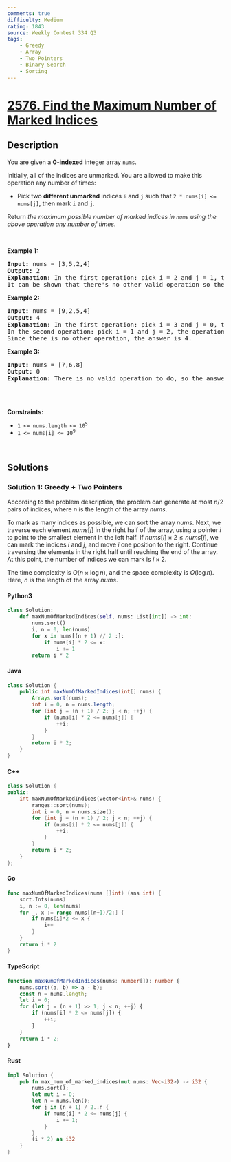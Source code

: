 ```yaml
---
comments: true
difficulty: Medium
rating: 1843
source: Weekly Contest 334 Q3
tags:
    - Greedy
    - Array
    - Two Pointers
    - Binary Search
    - Sorting
---
```


<!-- problem:start -->

# [2576. Find the Maximum Number of Marked Indices](https://leetcode.com/problems/find-the-maximum-number-of-marked-indices)

## Description

<!-- description:start -->

<p>You are given a <strong>0-indexed</strong> integer array <code>nums</code>.</p>

<p>Initially, all of the indices are unmarked. You are allowed to make this operation any number of times:</p>

<ul>
	<li>Pick two <strong>different unmarked</strong> indices <code>i</code> and <code>j</code> such that <code>2 * nums[i] &lt;= nums[j]</code>, then mark <code>i</code> and <code>j</code>.</li>
</ul>

<p>Return <em>the maximum possible number of marked indices in <code>nums</code> using the above operation any number of times</em>.</p>

<p>&nbsp;</p>
<p><strong class="example">Example 1:</strong></p>

<pre>
<strong>Input:</strong> nums = [3,5,2,4]
<strong>Output:</strong> 2
<strong>Explanation: </strong>In the first operation: pick i = 2 and j = 1, the operation is allowed because 2 * nums[2] &lt;= nums[1]. Then mark index 2 and 1.
It can be shown that there&#39;s no other valid operation so the answer is 2.
</pre>

<p><strong class="example">Example 2:</strong></p>

<pre>
<strong>Input:</strong> nums = [9,2,5,4]
<strong>Output:</strong> 4
<strong>Explanation: </strong>In the first operation: pick i = 3 and j = 0, the operation is allowed because 2 * nums[3] &lt;= nums[0]. Then mark index 3 and 0.
In the second operation: pick i = 1 and j = 2, the operation is allowed because 2 * nums[1] &lt;= nums[2]. Then mark index 1 and 2.
Since there is no other operation, the answer is 4.
</pre>

<p><strong class="example">Example 3:</strong></p>

<pre>
<strong>Input:</strong> nums = [7,6,8]
<strong>Output:</strong> 0
<strong>Explanation: </strong>There is no valid operation to do, so the answer is 0.

</pre>

<p>&nbsp;</p>
<p><strong>Constraints:</strong></p>

<ul>
	<li><code>1 &lt;= nums.length &lt;= 10<sup>5</sup></code></li>
	<li><code>1 &lt;= nums[i] &lt;= 10<sup>9</sup></code></li>
</ul>

<p>&nbsp;</p>
<style type="text/css">.spoilerbutton {display:block; border:dashed; padding: 0px 0px; margin:10px 0px; font-size:150%; font-weight: bold; color:#000000; background-color:cyan; outline:0; 
}
.spoiler {overflow:hidden;}
.spoiler > div {-webkit-transition: all 0s ease;-moz-transition: margin 0s ease;-o-transition: all 0s ease;transition: margin 0s ease;}
.spoilerbutton[value="Show Message"] + .spoiler > div {margin-top:-500%;}
.spoilerbutton[value="Hide Message"] + .spoiler {padding:5px;}
</style>

<!-- description:end -->

## Solutions

<!-- solution:start -->

### Solution 1: Greedy + Two Pointers

According to the problem description, the problem can generate at most $n / 2$ pairs of indices, where $n$ is the length of the array $\textit{nums}$.

To mark as many indices as possible, we can sort the array $\textit{nums}$. Next, we traverse each element $\textit{nums}[j]$ in the right half of the array, using a pointer $\textit{i}$ to point to the smallest element in the left half. If $\textit{nums}[i] \times 2 \leq \textit{nums}[j]$, we can mark the indices $\textit{i}$ and $\textit{j}$, and move $\textit{i}$ one position to the right. Continue traversing the elements in the right half until reaching the end of the array. At this point, the number of indices we can mark is $\textit{i} \times 2$.

The time complexity is $O(n \times \log n)$, and the space complexity is $O(\log n)$. Here, $n$ is the length of the array $\textit{nums}$.

<!-- tabs:start -->

#### Python3

```python
class Solution:
    def maxNumOfMarkedIndices(self, nums: List[int]) -> int:
        nums.sort()
        i, n = 0, len(nums)
        for x in nums[(n + 1) // 2 :]:
            if nums[i] * 2 <= x:
                i += 1
        return i * 2
```

#### Java

```java
class Solution {
    public int maxNumOfMarkedIndices(int[] nums) {
        Arrays.sort(nums);
        int i = 0, n = nums.length;
        for (int j = (n + 1) / 2; j < n; ++j) {
            if (nums[i] * 2 <= nums[j]) {
                ++i;
            }
        }
        return i * 2;
    }
}
```

#### C++

```cpp
class Solution {
public:
    int maxNumOfMarkedIndices(vector<int>& nums) {
        ranges::sort(nums);
        int i = 0, n = nums.size();
        for (int j = (n + 1) / 2; j < n; ++j) {
            if (nums[i] * 2 <= nums[j]) {
                ++i;
            }
        }
        return i * 2;
    }
};
```

#### Go

```go
func maxNumOfMarkedIndices(nums []int) (ans int) {
	sort.Ints(nums)
	i, n := 0, len(nums)
	for _, x := range nums[(n+1)/2:] {
		if nums[i]*2 <= x {
			i++
		}
	}
	return i * 2
}
```

#### TypeScript

```ts
function maxNumOfMarkedIndices(nums: number[]): number {
    nums.sort((a, b) => a - b);
    const n = nums.length;
    let i = 0;
    for (let j = (n + 1) >> 1; j < n; ++j) {
        if (nums[i] * 2 <= nums[j]) {
            ++i;
        }
    }
    return i * 2;
}
```

#### Rust

```rust
impl Solution {
    pub fn max_num_of_marked_indices(mut nums: Vec<i32>) -> i32 {
        nums.sort();
        let mut i = 0;
        let n = nums.len();
        for j in (n + 1) / 2..n {
            if nums[i] * 2 <= nums[j] {
                i += 1;
            }
        }
        (i * 2) as i32
    }
}
```

<!-- tabs:end -->

<!-- solution:end -->

<!-- problem:end -->
